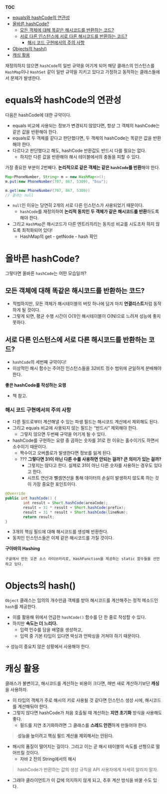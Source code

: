 **TOC**
- [equals와 hashCode의 연관성](#equals와-hashcode의-연관성)
- [올바른 hashCode?](#올바른-hashcode)
  - [모든 객체에 대해 똑같은 해시코드를 반환하는 코드?](#모든-객체에-대해-똑같은-해시코드를-반환하는-코드)
  - [서로 다른 인스턴스에 서로 다른 해시코드를 반환하는 코드?](#서로-다른-인스턴스에-서로-다른-해시코드를-반환하는-코드)
    - [해시 코드 구현에서의 주의 사항](#해시-코드-구현에서의-주의-사항)
- [Objects의 hash()](#objects의-hash)
- [캐싱 활용](#캐싱-활용)

재정의하지 않으면 `hashCode`의 일반 규약을 어기게 되어 해당 클래스의 인스턴스를 `HashMap`이나 `HashSet` 같이 일반 규약을 지키고 있다고 가정하고 동작하는 클래스들에서 문제가 발생한다.

# equals와 hashCode의 연관성
다음은 hashCode에 대한 규약이다.

- equals 비교에 사용되는 정보가 변경되지 않았다면, 항상 그 객체의 hashCode는 같은 값을 반환해야 한다.
- equals로 두 객체를 같다고 판단했다면, 두 객체의 hashCode는 똑같은 값을 반환해야 한다.
- 다르다고 판단했다고 해도, hashCode 반환값도 반드시 다를 필요는 없다.
  - 하지만 다른 값을 반환해야 해시 테이블에서의 충돌을 피할 수 있다.

가장 중요한 부분이 2번째다. **논리적으로 같은 객체는 같은 `hashCode`를 반환**해야 한다.

```java
Map<PhoneNumber, String> m = new HashMap<>();
m.put(new PhoneNumber(707, 867, 5309), "bsu");

m.get(new PhoneNumber(707, 867, 5309))
// 결과는 null
```

- `null`인 이유는 당연히 2개의 서로 다른 인스턴스가 사용되었기 때문이다. 
  - `hashCode`를 재정의하여 **논리적 동치인 두 객체가 같은 해시코드를 반환**하도록 해야 한다.
- 그리고 `HashMap`은 해시코드가 다른 엔트리끼리는 동치성 비교를 시도조차 하지 않도록 최적화되어 있다!
  - HashMap의 get - getNode - hash 확인

# 올바른 hashCode?
그렇다면 올바른 `hashCode`는 어떤 모습일까?

## 모든 객체에 대해 똑같은 해시코드를 반환하는 코드?
- 적법하지만, 모든 객체가 해시테이블의 버킷 하나에 담겨 마치 **연결리스트**처럼 동작하게 될 것이다.
- 그렇게 되면, 평균 수행 시간이 O(1)인 해시테이블이 O(N)으로 느려져 성능에 좋지 못하다.

## 서로 다른 인스턴스에 서로 다른 해시코드를 반환하는 코드?
- `hashCode`의 세번째 규약이다!
- 이상적인 해시 함수는 주어진 인스턴스들을 32비트 정수 범위에 균일하게 분배해야 한다.

**좋은 hashCode를 작성하는 요령**
- 책 참고.

### 해시 코드 구현에서의 주의 사항
- 다른 필드로부터 계산해낼 수 있는 파생 필드는 해시코드 계산에서 제외해도 된다.
- 그리고 equals 비교에 사용되지 않는 필드는 “반드시“ 제외해야 한다.
  - 그렇지 않으면 두번째 규약을 어기게 될 수 있다.
- hashCode를 구현하는 요령 중 곱하는 숫자를 31로 한 이유는 홀수이기도 하면서 소수이기 때문이다.
  - 짝수이고 오버플로가 발생한다면 정보를 잃게 된다.
  - ??? **그렇다면 31이 아닌 다른 수를 사용하면 안되는 걸까? 큰 의미가 있는 걸까?**
    - 그렇지는 않다고 한다. 실제로 31이 아닌 다른 숫자를 사용하는 경우도 있다고 한다.
    - 시프트 연산과 뺄셈연산을 통해 데이터의 손실이 발생하지 않도록 하는 것이 가장 중요한 포인트이다.

```java
@Override
public int hashCode() {
		int result = Short.hashCode(areaCode);
		result = 31 * result + Short.hashCode(prefix);
		result = 31 * result + Short.hashCode(lineNum);
		return result;
}
```
- 3개의 핵심 필드에 대해 해시코드를 생성해 반환한다.
- 동치인 인스턴스들은 이제 같은 해시코드를 가질 것이다.

**구아바의 Hashing**
```
구글에서 만든 오픈 소스 라이브러리로, HashFunction을 제공하는 static 함수들을 선언하고 있다.
```

# Objects의 hash()
`Object` 클래스는 임의의 개수만큼 객체를 받아 해시코드를 계산해주는 정적 메소드인 `hash`를 제공한다.
- 이를 활용해 위에서 언급한 `hashCode()` 함수를 단 한 줄로 작성할 수 있다.
- 하지만 **속도는 더 느리다.**
  - 입력 인수를 담을 배열을 생성하고,
  - 입력 중 기본 타입이 있다면 박싱과 언박싱을 거쳐야 하기 때문이다.
  
→ 성능이 중요치 않은 상황에서 사용해야 한다.

# 캐싱 활용
클래스가 불변이고, 해시코드를 계산하는 비용이 크다면, 매번 새로 계산하기보단 **캐싱**을 사용하자.

- 이 타입의 객체가 주로 해시의 키로 사용될 것 같다면 인스턴스 생성 시에, 해시코드를 계산해둬야 한다.
- 그렇지 않다면 hashCode가 처음 호출될 때 계산하는 **지연 초기화** 방식을 사용해도 좋다.
  - 필드를 지연 초기화하려면 그 클래스를 **스레드 안전**하게 만들어야 한다.

> **성능을 높이려고 핵심 필드 계산을 제외해서는 안된다.**
- 해시의 품질이 떨어지는 길이다. 그리고 이는 곧 해시 테이블의 속도를 선형으로 떨어뜨릴 것이다.
  - 자바 2 전의 String에서의 해시

> hashCode가 반환하는 값의 생성 규칙을 API 사용자에게 자세히 알리지 말자.
- 그래야 클라이언트가 이 값에 의지하지 않게 되고, 추후 계산 방식을 바꿀 수도 있다.
